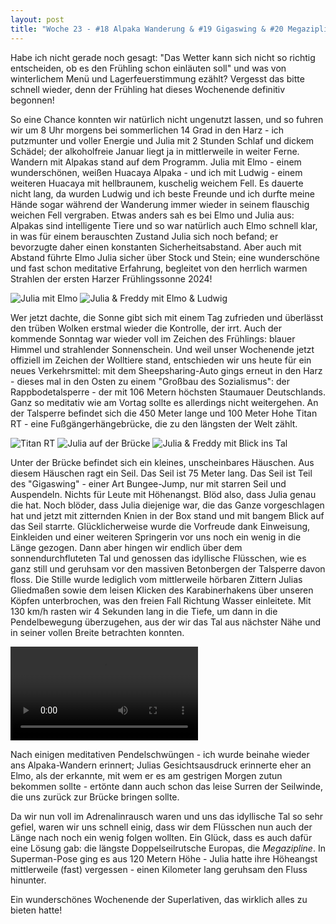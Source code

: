 ```yaml
---
layout: post
title: "Woche 23 - #18 Alpaka Wanderung & #19 Gigaswing & #20 Megazipline"
---
```


Habe ich nicht gerade noch gesagt: "Das Wetter kann sich nicht so richtig entscheiden, ob es den Frühling schon einläuten soll" und was von winterlichem Menü und Lagerfeuerstimmung ezählt? Vergesst das bitte schnell wieder, denn der Frühling hat dieses Wochenende definitiv begonnen!

So eine Chance konnten wir natürlich nicht ungenutzt lassen, und so fuhren wir um 8 Uhr morgens bei sommerlichen 14 Grad in den Harz - ich putzmunter und voller Energie und Julia mit 2 Stunden Schlaf und dickem Schädel; der alkoholfreie Januar liegt ja in mittlerweile in weiter Ferne. Wandern mit Alpakas stand auf dem Programm. Julia mit Elmo - einem wunderschönen, weißen Huacaya Alpaka - und ich mit Ludwig - einem weiteren Huacaya mit hellbraunem, kuschelig weichem Fell. Es dauerte nicht lang, da wurden Ludwig und ich beste Freunde und ich durfte meine Hände sogar während der Wanderung immer wieder in seinem flauschig weichen Fell vergraben. Etwas anders sah es bei Elmo und Julia aus: Alpakas sind intelligente Tiere und so war natürlich auch Elmo schnell klar, in was für einem berauschten Zustand Julia sich noch befand; er bevorzugte daher einen konstanten Sicherheitsabstand. Aber auch mit Abstand führte Elmo Julia sicher über Stock und Stein; eine wunderschöne und fast schon meditative Erfahrung, begleitet von den herrlich warmen Strahlen der ersten Harzer Frühlingssonne 2024!

![Julia mit Elmo](/images/023_01.png)
![Julia & Freddy mit Elmo & Ludwig](/images/023_02.png)

Wer jetzt dachte, die Sonne gibt sich mit einem Tag zufrieden und überlässt den trüben Wolken erstmal wieder die Kontrolle, der irrt. Auch der kommende Sonntag war wieder voll im Zeichen des Frühlings: blauer Himmel und strahlender Sonnenschein. Und weil unser Wochenende jetzt offiziell im Zeichen der Wolltiere stand, entschieden wir uns heute für ein neues Verkehrsmittel: mit dem Sheepsharing-Auto gings erneut in den Harz - dieses mal in den Osten zu einem "Großbau des Sozialismus": der Rappbodetalsperre - der mit 106 Metern höchsten Staumauer Deutschlands. Ganz so meditativ wie am Vortag sollte es allerdings nicht weitergehen. An der Talsperre befindet sich die 450 Meter lange und 100 Meter Hohe Titan RT - eine Fußgängerhängebrücke, die zu den längsten der Welt zählt.

![Titan RT](/images/023_03.png)
![Julia auf der Brücke](/images/023_04.png)
![Julia & Freddy mit Blick ins Tal](/images/023_05.png)

Unter der Brücke befindet sich ein kleines, unscheinbares Häuschen. Aus diesem Häuschen ragt ein Seil. Das Seil ist 75 Meter lang. Das Seil ist Teil des "Gigaswing" - einer Art Bungee-Jump, nur mit starren Seil und Auspendeln. Nichts für Leute mit Höhenangst. Blöd also, dass Julia genau die hat. Noch blöder, dass Julia diejenige war, die das Ganze vorgeschlagen hat und jetzt mit zitternden Knien in der Box stand und mit bangem Blick auf das Seil starrte. Glücklicherweise wurde die Vorfreude dank Einweisung, Einkleiden und einer weiteren Springerin vor uns noch ein wenig in die Länge gezogen. Dann aber hingen wir endlich über dem sonnendurchfluteten Tal und genossen das idyllische Flüsschen, wie es ganz still und geruhsam vor den massiven Betonbergen der Talsperre davon floss. Die Stille wurde lediglich vom mittlerweile hörbaren Zittern Julias Gliedmaßen sowie dem leisen Klicken des Karabinerhakens über unseren Köpfen unterbrochen, was den freien Fall Richtung Wasser einleitete. Mit 130 km/h rasten wir 4 Sekunden lang in die Tiefe, um dann in die Pendelbewegung überzugehen, aus der wir das Tal aus nächster Nähe und in seiner vollen Breite betrachten konnten.

<video controls playsinline src="/images/023_06.mov">
Dein Browser unterstützt leider keine Videos. Downloade Dir Chromme, Firefox etc. Es lohnt sich - wirklich!
</video>

Nach einigen meditativen Pendelschwüngen - ich wurde beinahe wieder ans Alpaka-Wandern erinnert; Julias Gesichtsausdruck erinnerte eher an Elmo, als der erkannte, mit wem er es am gestrigen Morgen zutun bekommen sollte - ertönte dann auch schon das leise Surren der Seilwinde, die uns zurück zur Brücke bringen sollte.

Da wir nun voll im Adrenalinrausch waren und uns das idyllische Tal so sehr gefiel, waren wir uns schnell einig, dass wir dem Flüsschen nun auch der Länge nach noch ein wenig folgen wollten. Ein Glück, dass es auch dafür eine Lösung gab: die längste Doppelseilrutsche Europas, die *Megazipline*. In Superman-Pose ging es aus 120 Metern Höhe - Julia hatte ihre Höheangst mittlerweile (fast) vergessen - einen Kilometer lang geruhsam den Fluss hinunter.

Ein wunderschönes Wochenende der Superlativen, das wirklich alles zu bieten hatte!

